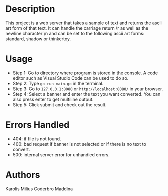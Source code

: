 # Description
This project is a web server that takes a sample of text and returns the ascii art form of that text.
It can handle the carriage return \r as well as the newline character \n and can be set to the following ascii art forms: standard, shadow or thinkertoy.

# Usage
- Step 1: Go to directory where program is stored in the console. A code editor such as Visual Studio Code can be used to do so.
- Step 2: Type `go run main.go` in the terminal.
- Step 3: Go to `127.0.0.1:8080` or `http://localhost:8080/` in your browser.
- Step 4: Select a banner and enter the text you want converted. You can also press enter to get multiline output.
- Step 5: Click submit and check out the result.

# Errors Handled
- 404: if file is not found.
- 400: bad request if banner is not selected or if there is no text to convert.
- 500: internal server error for unhandled errors.

# Authors
Karolis Milius
Coderbro
Maddina